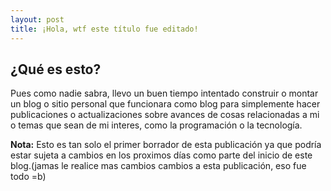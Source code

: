 ```yaml
---
layout: post
title: ¡Hola, wtf este título fue editado!
---
```


## ¿Qué es esto?

Pues como nadie sabra, llevo un buen tiempo intentado construir o montar un blog o sitio personal que funcionara como blog para simplemente hacer publicaciones o actualizaciones sobre avances de cosas relacionadas a mi o temas que sean de mi interes, como la programación o la tecnología.

**Nota:** Esto es tan solo el primer borrador de esta publicación ya que podría estar sujeta a cambios en los proximos días como parte del inicio de este blog.(jamas le realice mas cambios cambios a esta publicación, eso fue todo =b)